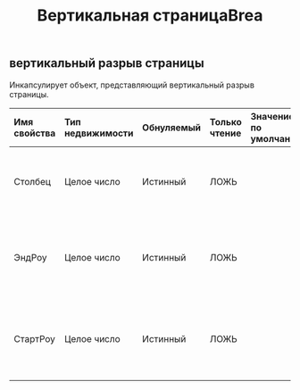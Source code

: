 ﻿---
title: Вертикальная страницаBrea
second_title: Aspose.Cells Cloud Documen
type: docs
url: /ru/specification/model/verticalpagebreak/
description: "Aspose.Cells Спецификация облачной модели: Вертикальный PageBreak. Легко обрабатывайте Excel и другие документы электронных таблиц с помощью таких функций, как открытие, создание, редактирование, разделение, слияние, сравнение и преобразование."
kwords: Excel, Office, электронная таблица, Cloud REST API, вертикальный разрыв страницы
weight: 50
---
## **вертикальный разрыв страницы**

 Инкапсулирует объект, представляющий вертикальный разрыв страницы.

| Имя свойства| Тип недвижимости| Обнуляемый| Только чтение| Значение по умолчанию| Описание|
|:- |:- |:- |:- |:- |:- |
| Столбец| Целое число| Истинный| ЛОЖЬ|| Получает индекс столбца вертикального разрыва страницы.|
| ЭндРоу| Целое число| Истинный| ЛОЖЬ|| Получает индекс конечной строки вертикального разрыва страницы.|
| СтартРоу| Целое число| Истинный| ЛОЖЬ|| Получает индекс начальной строки вертикального разрыва страницы.|

